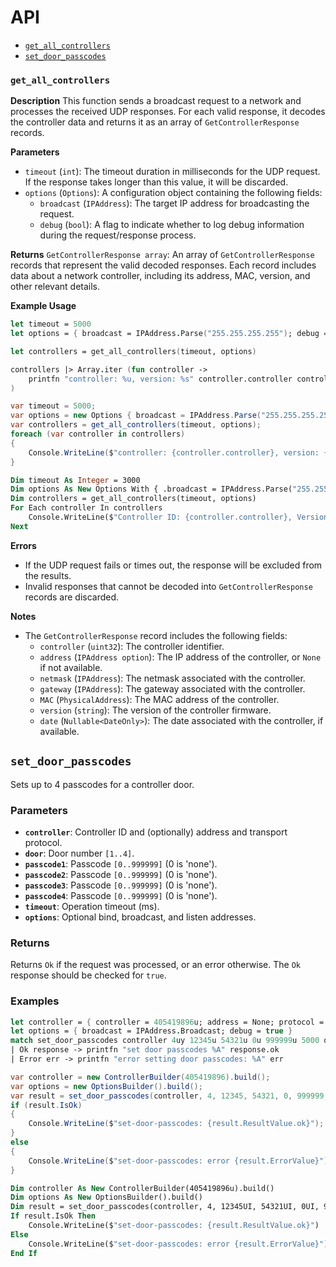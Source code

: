 # API

- [`get_all_controllers`](#get_all_controllers)
- [`set_door_passcodes`](#set_door_passcodes)


### **`get_all_controllers`**

**Description**
This function sends a broadcast request to a network and processes the received UDP responses. For each valid response, it decodes the controller data and returns it as an array of `GetControllerResponse` records.

**Parameters**
- `timeout` (`int`): The timeout duration in milliseconds for the UDP request. If the response takes longer than this value, it will be discarded.
- `options` (`Options`): A configuration object containing the following fields:
  - `broadcast` (`IPAddress`): The target IP address for broadcasting the request.
  - `debug` (`bool`): A flag to indicate whether to log debug information during the request/response process.

**Returns**
`GetControllerResponse array`: An array of `GetControllerResponse` records that represent the valid decoded responses. Each record includes data about a network controller, including its address, MAC, version, and other relevant details.

**Example Usage**

```fsharp
let timeout = 5000
let options = { broadcast = IPAddress.Parse("255.255.255.255"); debug = true }

let controllers = get_all_controllers(timeout, options)

controllers |> Array.iter (fun controller ->
    printfn "controller: %u, version: %s" controller.controller controller.version
)
```
```csharp
var timeout = 5000;
var options = new Options { broadcast = IPAddress.Parse("255.255.255.255"), debug = true };
var controllers = get_all_controllers(timeout, options);
foreach (var controller in controllers)
{
    Console.WriteLine($"controller: {controller.controller}, version: {controller.version}");
}
```
```vb
Dim timeout As Integer = 3000
Dim options As New Options With { .broadcast = IPAddress.Parse("255.255.255.255"), .debug = True }
Dim controllers = get_all_controllers(timeout, options)
For Each controller In controllers
    Console.WriteLine($"Controller ID: {controller.controller}, Version: {controller.version}")
Next
```

**Errors**
- If the UDP request fails or times out, the response will be excluded from the results.
- Invalid responses that cannot be decoded into `GetControllerResponse` records are discarded.

**Notes**
- The `GetControllerResponse` record includes the following fields:
  - `controller` (`uint32`): The controller identifier.
  - `address` (`IPAddress option`): The IP address of the controller, or `None` if not available.
  - `netmask` (`IPAddress`): The netmask associated with the controller.
  - `gateway` (`IPAddress`): The gateway associated with the controller.
  - `MAC` (`PhysicalAddress`): The MAC address of the controller.
  - `version` (`string`): The version of the controller firmware.
  - `date` (`Nullable<DateOnly>`): The date associated with the controller, if available.


## `set_door_passcodes`

Sets up to 4 passcodes for a controller door.

### Parameters

- **`controller`**: Controller ID and (optionally) address and transport protocol.
- **`door`**: Door number `[1..4]`.
- **`passcode1`**: Passcode `[0..999999]` (0 is 'none').
- **`passcode2`**: Passcode `[0..999999]` (0 is 'none').
- **`passcode3`**: Passcode `[0..999999]` (0 is 'none').
- **`passcode4`**: Passcode `[0..999999]` (0 is 'none').
- **`timeout`**: Operation timeout (ms).
- **`options`**: Optional bind, broadcast, and listen addresses.

### Returns

Returns `Ok` if the request was processed, or an error otherwise. The `Ok` response should be checked for `true`.

### Examples

```fsharp
let controller = { controller = 405419896u; address = None; protocol = None }
let options = { broadcast = IPAddress.Broadcast; debug = true }
match set_door_passcodes controller 4uy 12345u 54321u 0u 999999u 5000 options with
| Ok response -> printfn "set door passcodes %A" response.ok
| Error err -> printfn "error setting door passcodes: %A" err
```
```csharp
var controller = new ControllerBuilder(405419896).build();
var options = new OptionsBuilder().build();
var result = set_door_passcodes(controller, 4, 12345, 54321, 0, 999999, 5000, options);
if (result.IsOk)
{
    Console.WriteLine($"set-door-passcodes: {result.ResultValue.ok}");
}
else
{
    Console.WriteLine($"set-door-passcodes: error {result.ErrorValue}");
}
```
```vb
Dim controller As New ControllerBuilder(405419896u).build()
Dim options As New OptionsBuilder().build()
Dim result = set_door_passcodes(controller, 4, 12345UI, 54321UI, 0UI, 999999UI, 5000, options)
If result.IsOk Then
    Console.WriteLine($"set-door-passcodes: {result.ResultValue.ok}")
Else
    Console.WriteLine($"set-door-passcodes: error {result.ErrorValue}")
End If
```